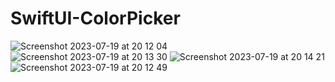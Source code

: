 # SwiftUI-ColorPicker

![Screenshot 2023-07-19 at 20 12 04](https://github.com/pasanbope/SwiftUI-ColorPicker/assets/100598653/59789c2b-b61c-449f-b6d6-31a11bc6ecb1)
![Screenshot 2023-07-19 at 20 13 30](https://github.com/pasanbope/SwiftUI-ColorPicker/assets/100598653/307a0680-60d5-4773-b892-6f1107ca8a9b)
![Screenshot 2023-07-19 at 20 14 21](https://github.com/pasanbope/SwiftUI-ColorPicker/assets/100598653/b3e54175-2c25-45da-8be4-2876f39bab08)
![Screenshot 2023-07-19 at 20 12 49](https://github.com/pasanbope/SwiftUI-ColorPicker/assets/100598653/dcae9b44-9b3e-4559-9f1a-09b2ec4e6212)
